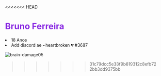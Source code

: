 <<<<<<< HEAD
<!DOCTYPE html>
<!--Serve apenas para realizar comentários no HTML5-->
<html>
    <head>
        <meta charset='iso 8859-1'>
        <title>Um pouco sobre mim</title>
    </head>
    <body>
        <h1 style="color: blueviolet;">Bruno Ferreira</h1>
        <p style="color: #000000;
            font-size: 20px;

            ">

            - Estudando programa��o na ETEC Camargo Aranha
            <br>
            - Adoro Filmes Trashs
            <br>
            - Jogo uns game de vez em quando
            <br>
            - 18 Anos
            <br>
            - Add discord ae ~heartbroken ?? #3687
            <br>

        </p>

    </body>
</html>
=======
# BrunoGFerreira-PWI

- Estudando Desenvolvimento de Sistemas na ETEC Camargo Aranha
- Curto uns filme trashs
- Jogo uns game de vez em quando
- Conhecido como "Gringo"
- 18 Anos
- Add discord ae ~heartbroken 💔 #3687

![brain-damage05](https://user-images.githubusercontent.com/81263464/112889381-ecb4a080-90ab-11eb-85c5-16786e244831.gif)

>>>>>>> 31c79dcc5e33f9b819312c8efb722bb3dd9375bb
